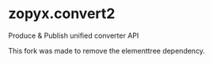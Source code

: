 # zopyx.convert2
Produce &amp; Publish unified converter API

This fork was made to remove the elementtree dependency.
